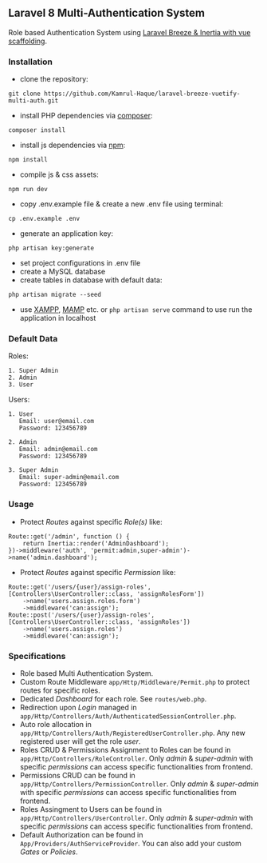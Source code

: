 ## Laravel 8 Multi-Authentication System
Role based Authentication System using [Laravel Breeze & Inertia with vue scaffolding](https://laravel.com/docs/8.x/starter-kits#breeze-and-inertia).
### Installation
- clone the repository:
```
git clone https://github.com/Kamrul-Haque/laravel-breeze-vuetify-multi-auth.git
```
- install PHP dependencies via [composer](https://getcomposer.org/):
```
composer install
```
- install js dependencies via [npm](https://nodejs.org/en/):
```
npm install
```
- compile js & css assets:
```
npm run dev
```
- copy .env.example file & create a new .env file using terminal:
```
cp .env.example .env
```
- generate an application key:
```
php artisan key:generate
```
- set project configurations in .env file
- create a MySQL database
- create tables in database with default data:
```
php artisan migrate --seed
```
- use [XAMPP](https://www.apachefriends.org/index.html), [MAMP](https://www.mamp.info/en/mamp/windows/) etc. or `php artisan serve` command to use run the application in localhost

### Default Data
Roles:
```
1. Super Admin
2. Admin
3. User
```

Users:
```
1. User
   Email: user@email.com
   Password: 123456789

2. Admin
   Email: admin@email.com
   Password: 123456789

3. Super Admin
   Email: super-admin@email.com
   Password: 123456789
```

### Usage
- Protect *Routes* against specific *Role(s)* like:
```
Route::get('/admin', function () {
    return Inertia::render('AdminDashboard');
})->middleware('auth', 'permit:admin,super-admin')->name('admin.dashboard');
```
- Protect *Routes* against specific *Permission* like:
```
Route::get('/users/{user}/assign-roles', [Controllers\UserController::class, 'assignRolesForm'])
    ->name('users.assign.roles.form')
    ->middleware('can:assign');
Route::post('/users/{user}/assign-roles', [Controllers\UserController::class, 'assignRoles'])
    ->name('users.assign.roles')
    ->middleware('can:assign');
```

### Specifications
- Role based Multi Authentication System.
- Custom Route Middleware ``app/Http/Middleware/Permit.php`` to protect routes for specific roles.
- Dedicated *Dashboard* for each role. See ``routes/web.php``.
- Redirection upon *Login* managed in ``app/Http/Controllers/Auth/AuthenticatedSessionController.php``.
- Auto role allocation in ``app/Http/Controllers/Auth/RegisteredUserController.php``. Any new registered user will get the role *user*.
- Roles CRUD & Permissions Assignment to Roles can be found in ``app/Http/Controllers/RoleController``. Only *admin* & *super-admin* with specific *permissions* can access specific functionalities from frontend.
- Permissions CRUD can be found in ``app/Http/Controllers/PermissionController``.  Only *admin* & *super-admin* with specific *permissions* can access specific functionalities from frontend.
- Roles Assingment to Users can be found in ``app/Http/Controllers/UserController``. Only *admin* & *super-admin* with specific *permissions* can access specific functionalities from frontend.
- Default Authorization can be found in ``App/Providers/AuthServiceProvider``. You can also add your custom *Gates* or *Policies*.
